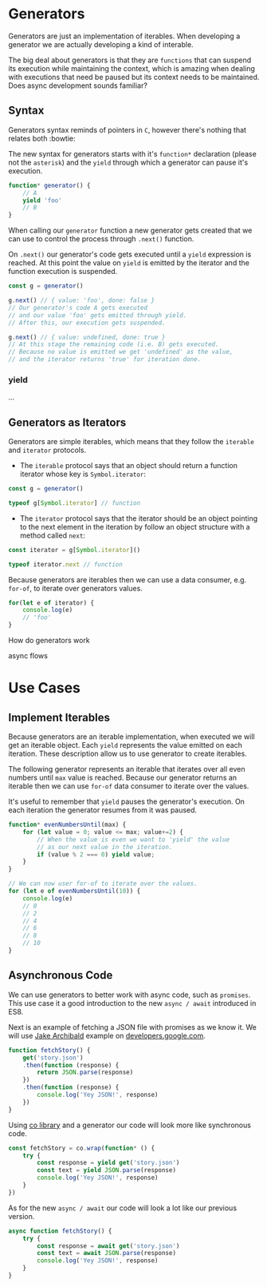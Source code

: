 # Generators

Generators are just an implementation of iterables. When developing a generator we are actually developing a kind of interable.

The big deal about generators is that they are `functions` that can suspend its execution while maintaining the context, which is amazing when dealing with executions that need be paused but its context needs to be maintained. Does async development sounds familiar?

## Syntax

Generators syntax reminds of pointers in `C`, however there's nothing that relates both :bowtie:

The new syntax for generators starts with it's `function*` declaration (please not the `asterisk`) and the `yield` through which a generator can pause it's execution.

```js
function* generator() {
    // A
    yield 'foo'
    // B
}
```

When calling our `generator` function a new generator gets created that we can use to control the process through `.next()` function.

On `.next()` our generator's code gets executed until a `yield` expression is reached. At this point the value on `yield` is emitted by the iterator and the function execution is suspended.

```js
const g = generator()

g.next() // { value: 'foo', done: false }
// Our generator's code A gets executed
// and our value 'foo' gets emitted through yield.
// After this, our execution gets suspended.

g.next() // { value: undefined, done: true }
// At this stage the remaining code (i.e. B) gets executed.
// Because no value is emitted we get 'undefined' as the value,
// and the iterator returns 'true' for iteration done.
```

### yield

...

## Generators as Iterators

Generators are simple iterables, which means that they follow the `iterable` and `iterator` protocols.

* The `iterable` protocol says that an object should return a function iterator whose key is `Symbol.iterator`:
```js
const g = generator()

typeof g[Symbol.iterator] // function
```

* The `iterator` protocol says that the iterator should be an object pointing to the next element in the iteration by follow an object structure with a method called `next`:
```js
const iterator = g[Symbol.iterator]()

typeof iterator.next // function
```

Because generators are iterables then we can use a data consumer, e.g. `for-of`, to iterate over generators values.
```js
for(let e of iterator) {
    console.log(e)
    // 'foo'
}
```

How do generators work

async flows

# Use Cases

## Implement Iterables
Because generators are an iterable implementation, when executed we will get an iterable object. Each `yield` represents the value emitted on each iteration. These description allow us to use generator to create iterables.

The following generator represents an iterable that iterates over all even numbers until `max` value is reached. Because our generator returns an iterable then we can use `for-of` data consumer to iterate over the values.

It's useful to remember that `yield` pauses the generator's execution. On each iteration the generator resumes from it was paused.

```js
function* evenNumbersUntil(max) {
    for (let value = 0; value <= max; value+=2) {
        // When the value is even we want to 'yield' the value
        // as our next value in the iteration.
        if (value % 2 === 0) yield value;
    }
}

// We can now user for-of to iterate over the values.
for (let e of evenNumbersUntil(10)) {
    console.log(e)
    // 0
    // 2
    // 4
    // 6
    // 8
    // 10
}
```

## Asynchronous Code

We can use generators to better work with async code, such as `promises`. This use case it a good introduction to the new `async / await` introduced in ES8.

Next is an example of fetching a JSON file with promises as we know it. We will use [Jake Archibald](https://twitter.com/jaffathecake) example on  [developers.google.com](https://developers.google.com/web/fundamentals/getting-started/primers/promises).
```js
function fetchStory() {
    get('story.json')
    .then(function (response) {
        return JSON.parse(response)
    })
    .then(function (response) {
        console.log('Yey JSON!', response)
    })
}
```

Using [co library](https://github.com/tj/co) and a generator our code will look more like synchronous code.
```js
const fetchStory = co.wrap(function* () {
    try {
        const response = yield get('story.json')
        const text = yield JSON.parse(response)
        console.log('Yey JSON!', response)
    }
})
```

As for the new `async / await` our code will look a lot like our previous version.
```js
async function fetchStory() {
    try {
        const response = await get('story.json')
        const text = await JSON.parse(response)
        console.log('Yey JSON!', response)
    }
}
```
